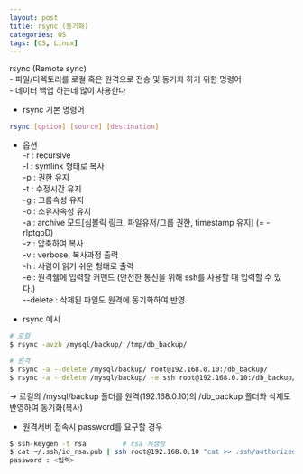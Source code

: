 ```yaml
---
layout: post
title: rsync (동기화)
categories: OS
tags: [CS, Linux]
---
```

rsync (Remote sync)  
\- 파일/디렉토리를 로컬 혹은 원격으로 전송 및 동기화 하기 위한 명령어  
\- 데이터 백업 하는데 많이 사용한다

* rsync 기본 명령어  
```bash
rsync [option] [source] [destination]
```
- 옵션   
-r : recursive  
-l : symlink 형태로 복사  
-p : 권한 유지  
-t : 수정시간 유지  
-g : 그룹속성 유지  
-o : 소유자속성 유지  
-a : archive 모드[심볼릭 링크, 파일유저/그룹 권한, timestamp 유지] (= -rlptgoD)  
-z : 압축하여 복사  
-v : verbose, 복사과정 출력  
-h : 사람이 읽기 쉬운 형태로 출력  
-e : 원격쉘에 입력할 커맨드 (안전한 통신을 위해 ssh를 사용할 때 입력할 수 있다.)  
--delete : 삭제된 파일도 원격에 동기화하여 반영

* rsync 예시  

```bash
# 로컬
$ rsync -avzh /mysql/backup/ /tmp/db_backup/

# 원격
$ rsync -a --delete /mysql/backup/ root@192.168.0.10:/db_backup/
$ rsync -a --delete /mysql/backup/ -e ssh root@192.168.0.10:/db_backup/
```
→ 로컬의 /mysql/backup 폴더를 원격(192.168.0.10)의 /db_backup 폴더와 삭제도 반영하여 동기화(복사)

* 원격서버 접속시 password를 요구할 경우
```bash
$ ssh-keygen -t rsa         # rsa 키생성
$ cat ~/.ssh/id_rsa.pub | ssh root@192.168.0.10 "cat >> .ssh/authorized_keys"
password : <입력>
```